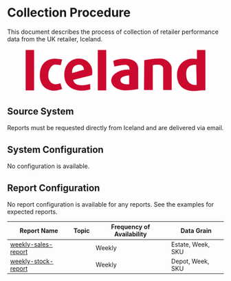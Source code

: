 # Collection Procedure

This document describes the process of collection of retailer performance data from the UK retailer, Iceland.

<figure><img src=".gitbook/assets/Iceland_Foods_logo.png" alt=""><figcaption></figcaption></figure>

## Source System

Reports must be requested directly from Iceland and are delivered via email.

## System Configuration

No configuration is available.

## Report Configuration

No report configuration is available for any reports. See the examples for expected reports.

<table><thead><tr><th data-type="content-ref">Report Name</th><th data-type="select" data-multiple>Topic</th><th>Frequency of Availability</th><th>Data Grain</th></tr></thead><tbody><tr><td><a href="report-configuration/weekly-sales-report/">weekly-sales-report</a></td><td></td><td>Weekly</td><td>Estate, Week, SKU</td></tr><tr><td><a href="report-configuration/weekly-stock-report/">weekly-stock-report</a></td><td></td><td>Weekly</td><td>Depot, Week, SKU</td></tr></tbody></table>
